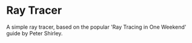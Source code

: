 # Ray Tracer

A simple ray tracer, based on the popular 'Ray Tracing in One Weekend' guide by Peter Shirley.
